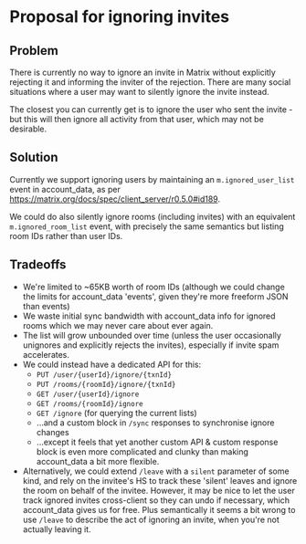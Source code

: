 # Proposal for ignoring invites

## Problem

There is currently no way to ignore an invite in Matrix without explicitly
rejecting it and informing the inviter of the rejection. There are many social
situations where a user may want to silently ignore the invite instead.

The closest you can currently get is to ignore the user who sent the invite -
but this will then ignore all activity from that user, which may not be
desirable.

## Solution

Currently we support ignoring users by maintaining an `m.ignored_user_list` event in
account_data, as per https://matrix.org/docs/spec/client_server/r0.5.0#id189.

We could do also silently ignore rooms (including invites) with an equivalent
`m.ignored_room_list` event, with precisely the same semantics but listing
room IDs rather than user IDs.

## Tradeoffs

 * We're limited to ~65KB worth of room IDs (although we could change the
   limits for account_data 'events', given they're more freeform JSON than
   events)
 * We waste initial sync bandwidth with account_data info for ignored rooms
   which we may never care about ever again.
 * The list will grow unbounded over time (unless the user occasionally
   unignores and explicitly rejects the invites), especially if invite spam
   accelerates.
 * We could instead have a dedicated API for this:
   * `PUT /user/{userId}/ignore/{txnId}`
   * `PUT /rooms/{roomId}/ignore/{txnId}`
   * `GET /user/{userId}/ignore`
   * `GET /rooms/{roomId}/ignore`
   * `GET /ignore` (for querying the current lists)
   * ...and a custom block in `/sync` responses to synchronise ignore changes
   * ...except it feels that yet another custom API & custom response block
     is even more complicated and clunky than making account_data a bit more
     flexible.
 * Alternatively, we could extend `/leave` with a `silent` parameter of some kind,
   and rely on the invitee's HS to track these 'silent' leaves and ignore the
   room on behalf of the invitee.  However, it may be nice to let the user track
   ignored invites cross-client so they can undo if necessary, which account_data
   gives us for free.  Plus semantically it seems a bit wrong to use `/leave`
   to describe the act of ignoring an invite, when you're not actually leaving it.
